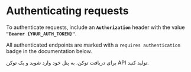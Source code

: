 # Authenticating requests

To authenticate requests, include an **`Authorization`** header with the value **`"Bearer {YOUR_AUTH_TOKEN}"`**.

All authenticated endpoints are marked with a `requires authentication` badge in the documentation below.

برای دریافت توکن، به پنل خود وارد شوید و یک توکن API تولید کنید.
